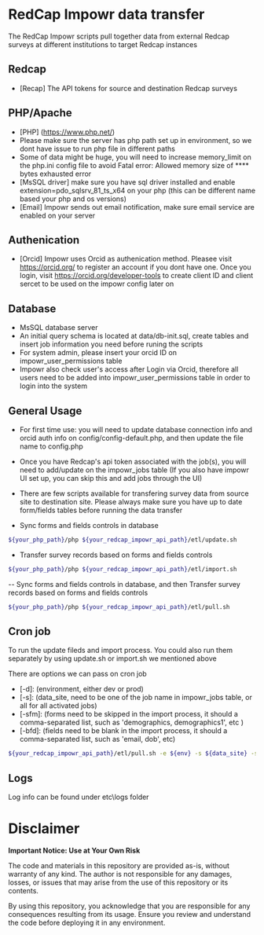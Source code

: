 # RedCap Impowr data transfer

The RedCap Impowr scripts pull together data from external Redcap surveys at different institutions to target Redcap instances

## Redcap

- [Recap] The API tokens for source and destination Redcap surveys

## PHP/Apache

- [PHP] (https://www.php.net/)
- Please make sure the server has php path set up in environment, so we dont have issue to run php file in different paths
- Some of data might be huge, you will need to increase memory_limit on the php.ini config file to avoid Fatal error: Allowed memory size of \*\*\*\* bytes exhausted error
- [MsSQL driver] make sure you have sql driver installed and enable extension=pdo_sqlsrv_81_ts_x64 on your php (this can be different name based your php and os versions)
- [Email] Impowr sends out email notification, make sure email service are enabled on your server

## Authenication

- [Orcid] Impowr uses Orcid as authenication method. Pleasee visit https://orcid.org/ to register an account if you dont have one. Once you login, visit https://orcid.org/developer-tools to create client ID and client sercet to be used on the impowr config later on

## Database

- MsSQL database server
- An initial query schema is located at data/db-init.sql, create tables and insert job information you need before runing the scripts
- For system admin, please insert your orcid ID on impowr_user_permissions table
- Impowr also check user's access after Login via Orcid, therefore all users need to be added into impowr_user_permissions table in order to login into the system

## General Usage

- For first time use: you will need to update database connection info and orcid auth info on config/config-default.php, and then update the file name to config.php

- Once you have Redcap's api token associated with the job(s), you will need to add/update on the impowr_jobs table (If you also have impowr UI set up, you can skip this and add jobs through the UI)

- There are few scripts available for transfering survey data from source site to destination site. Please always make sure you have up to date form/fields tables before running the data transfer

- Sync forms and fields controls in database

```bash
${your_php_path}/php ${your_redcap_impowr_api_path}/etl/update.sh
```

- Transfer survey records based on forms and fields controls

```bash
${your_php_path}/php ${your_redcap_impowr_api_path}/etl/import.sh
```

-- Sync forms and fields controls in database, and then Transfer survey records based on forms and fields controls

```bash
${your_php_path}/php ${your_redcap_impowr_api_path}/etl/pull.sh
```

## Cron job

To run the update fileds and import process. You could also run them separately by using update.sh or import.sh we mentioned above

There are options we can pass on cron job

- [-d]: (environment, either dev or prod)
- [-s]: (data_site, need to be one of the job name in impowr_jobs table, or all for all activated jobs)
- [-sfm]: (forms need to be skipped in the import process, it should a comma-separated list, such as 'demographics, demographics1', etc )
- [-bfd]: (fields need to be blank in the import process, it should a comma-separated list, such as 'email, dob', etc)

```bash
${your_redcap_impowr_api_path}/etl/pull.sh -e ${env} -s ${data_site} -sfm ${skip_forms} -bfd ${blank_fields}
```

## Logs

Log info can be found under etc\logs folder

# Disclaimer

**Important Notice: Use at Your Own Risk**

The code and materials in this repository are provided as-is, without warranty of any kind. The author is not responsible for any damages, losses, or issues that may arise from the use of this repository or its contents.

By using this repository, you acknowledge that you are responsible for any consequences resulting from its usage. Ensure you review and understand the code before deploying it in any environment.
